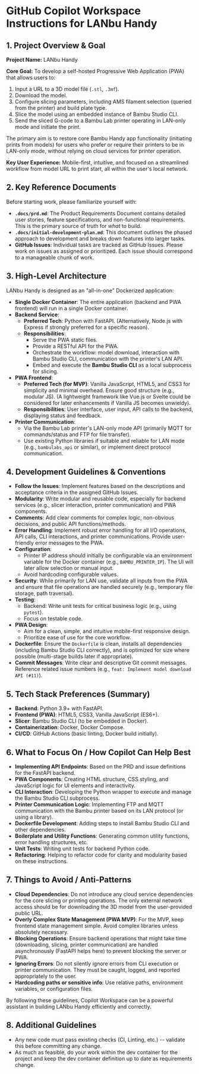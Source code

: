 # GitHub Copilot Workspace Instructions for LANbu Handy

## 1. Project Overview & Goal

**Project Name:** LANbu Handy

**Core Goal:** To develop a self-hosted Progressive Web Application (PWA) that allows users to:
1.  Input a URL to a 3D model file (`.stl`, `.3mf`).
2.  Download the model.
3.  Configure slicing parameters, including AMS filament selection (queried from the printer) and build plate type.
4.  Slice the model using an embedded instance of Bambu Studio CLI.
5.  Send the sliced G-code to a Bambu Lab printer operating in LAN-only mode and initiate the print.

The primary aim is to restore core Bambu Handy app functionality (initiating prints from models) for users who prefer or require their printers to be in LAN-only mode, without relying on cloud services for printer operation.

**Key User Experience:** Mobile-first, intuitive, and focused on a streamlined workflow from model URL to print start, all within the user's local network.

## 2. Key Reference Documents

Before starting work, please familiarize yourself with:
* **`.docs/prd.md`**: The Product Requirements Document contains detailed user stories, feature specifications, and non-functional requirements. This is the primary source of truth for *what* to build.
* **`.docs/initial-development-plan.md`**: This document outlines the phased approach to development and breaks down features into larger tasks.
* **GitHub Issues**: Individual tasks are tracked as GitHub Issues. Please work on issues as assigned or prioritized. Each issue should correspond to a manageable chunk of work.

## 3. High-Level Architecture

LANbu Handy is designed as an "all-in-one" Dockerized application:

* **Single Docker Container**: The entire application (backend and PWA frontend) will run in a single Docker container.
* **Backend Service**:
    * **Preferred Tech**: Python with FastAPI. (Alternatively, Node.js with Express if strongly preferred for a specific reason).
    * **Responsibilities**:
        * Serve the PWA static files.
        * Provide a RESTful API for the PWA.
        * Orchestrate the workflow: model download, interaction with Bambu Studio CLI, communication with the printer's LAN API.
        * Embed and execute the **Bambu Studio CLI** as a local subprocess for slicing.
* **PWA Frontend**:
    * **Preferred Tech (for MVP)**: Vanilla JavaScript, HTML5, and CSS3 for simplicity and minimal overhead. Ensure good structure (e.g., modular JS). (A lightweight framework like Vue.js or Svelte could be considered for later enhancements if Vanilla JS becomes unwieldy).
    * **Responsibilities**: User interface, user input, API calls to the backend, displaying status and feedback.
* **Printer Communication**:
    * Via the Bambu Lab printer's LAN-only mode API (primarily MQTT for commands/status and FTP for file transfer).
    * Use existing Python libraries if suitable and reliable for LAN mode (e.g., `bambulabs_api` or similar), or implement direct protocol communication.

## 4. Development Guidelines & Conventions

* **Follow the Issues**: Implement features based on the descriptions and acceptance criteria in the assigned GitHub Issues.
* **Modularity**: Write modular and reusable code, especially for backend services (e.g., slicer interaction, printer communication) and PWA components.
* **Comments**: Add clear comments for complex logic, non-obvious decisions, and public API functions/methods.
* **Error Handling**: Implement robust error handling for all I/O operations, API calls, CLI interactions, and printer communications. Provide user-friendly error messages to the PWA.
* **Configuration**:
    * Printer IP address should initially be configurable via an environment variable for the Docker container (e.g., `BAMBU_PRINTER_IP`). The UI will later allow selection or manual input.
    * Avoid hardcoding configurable values.
* **Security**: While primarily for LAN use, validate all inputs from the PWA and ensure that file operations are handled securely (e.g., temporary file storage, path traversal).
* **Testing**:
    * Backend: Write unit tests for critical business logic (e.g., using `pytest`).
    * Focus on testable code.
* **PWA Design**:
    * Aim for a clean, simple, and intuitive mobile-first responsive design.
    * Prioritize ease of use for the core workflow.
* **Dockerfile**: Ensure the `Dockerfile` is clean, installs all dependencies (including Bambu Studio CLI correctly), and is optimized for size where possible (multi-stage builds later if appropriate).
* **Commit Messages**: Write clear and descriptive Git commit messages. Reference related issue numbers (e.g., `feat: Implement model download API (#11)`).

## 5. Tech Stack Preferences (Summary)

* **Backend**: Python 3.9+ with FastAPI.
* **Frontend (PWA)**: HTML5, CSS3, Vanilla JavaScript (ES6+).
* **Slicer**: Bambu Studio CLI (to be embedded in Docker).
* **Containerization**: Docker, Docker Compose.
* **CI/CD**: GitHub Actions (basic linting, Docker build initially).

## 6. What to Focus On / How Copilot Can Help Best

* **Implementing API Endpoints**: Based on the PRD and issue definitions for the FastAPI backend.
* **PWA Components**: Creating HTML structure, CSS styling, and JavaScript logic for UI elements and interactivity.
* **CLI Interaction**: Developing the Python wrapper to execute and manage the Bambu Studio CLI subprocess.
* **Printer Communication Logic**: Implementing FTP and MQTT communication with the Bambu printer based on its LAN protocol (or using a library).
* **Dockerfile Development**: Adding steps to install Bambu Studio CLI and other dependencies.
* **Boilerplate and Utility Functions**: Generating common utility functions, error handling structures, etc.
* **Unit Tests**: Writing unit tests for backend Python code.
* **Refactoring**: Helping to refactor code for clarity and modularity based on these instructions.

## 7. Things to Avoid / Anti-Patterns

* **Cloud Dependencies**: Do not introduce any cloud service dependencies for the core slicing or printing operations. The only external network access should be for downloading the 3D model from the user-provided public URL.
* **Overly Complex State Management (PWA MVP)**: For the MVP, keep frontend state management simple. Avoid complex libraries unless absolutely necessary.
* **Blocking Operations**: Ensure backend operations that might take time (downloading, slicing, printer communication) are handled asynchronously (FastAPI helps here) to prevent blocking the server or PWA.
* **Ignoring Errors**: Do not silently ignore errors from CLI execution or printer communication. They must be caught, logged, and reported appropriately to the user.
* **Hardcoding paths or sensitive info**: Use relative paths, environment variables, or configuration files.

By following these guidelines, Copilot Workspace can be a powerful assistant in building LANbu Handy efficiently and correctly.

## 8. Additional Guidelines

* Any new code must pass existing checks (CI, Linting, etc.) -- validate this before committing any change.
* As much as feasible, do your work within the dev container for the project and keep the dev container definition up to date as requirements change.
